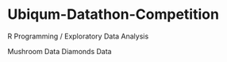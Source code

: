 # Ubiqum-Datathon-Competition
R Programming / Exploratory Data Analysis

Mushroom Data
Diamonds Data
